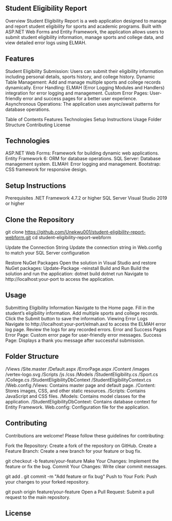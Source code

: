 Student Eligibility Report
----------------------------
Overview
Student Eligibility Report is a web application designed to manage and report student eligibility for sports and academic programs. Built with ASP.NET Web Forms and Entity Framework, the application allows users to submit student eligibility information, manage sports and college data, and view detailed error logs using ELMAH.

Features
---------
Student Eligibility Submission: Users can submit their eligibility information including personal details, sports history, and college history.
Dynamic Table Management: Add and manage multiple sports and college records dynamically.
Error Handling: ELMAH (Error Logging Modules and Handlers) integration for error logging and management.
Custom Error Pages: User-friendly error and success pages for a better user experience.
Asynchronous Operations: The application uses async/await patterns for database operations.

Table of Contents
Features
Technologies
Setup Instructions
Usage
Folder Structure
Contributing
License

Technologies
-------------
ASP.NET Web Forms: Framework for building dynamic web applications.
Entity Framework 6: ORM for database operations.
SQL Server: Database management system.
ELMAH: Error logging and management.
Bootstrap: CSS framework for responsive design.


Setup Instructions
-------------------
Prerequisites
.NET Framework 4.7.2 or higher
SQL Server
Visual Studio 2019 or higher

Clone the Repository
-------------------
git clone https://github.com/Unekwu001/student-eligibility-report-webform.git
cd student-eligibility-report-webform

Update the Connection String
Update the connection string in Web.config to match your SQL Server configuration
<connectionStrings>
    <add name="StudentEligibilityContext" connectionString="Data Source=(local);Initial Catalog=StudentEligibilityReportDb;Integrated Security=True;TrustServerCertificate=True;" providerName="System.Data.SqlClient" />
</connectionStrings>

Restore NuGet Packages
Open the solution in Visual Studio and restore NuGet packages:
Update-Package -reinstall
Build and Run
Build the solution and run the application:
dotnet build
dotnet run
Navigate to http://localhost:your-port to access the application.

Usage
-----------
Submitting Eligibility Information
Navigate to the Home page.
Fill in the student’s eligibility information.
Add multiple sports and college records.
Click the Submit button to save the information.
Viewing Error Logs
Navigate to http://localhost:your-port/elmah.axd to access the ELMAH error log page.
Review the logs for any recorded errors.
Error and Success Pages
Error Page: Custom error page for user-friendly error messages.
Success Page: Displays a thank you message after successful submission.


Folder Structure
--------------------
/Views
    /Site.master
    /Default.aspx
    /ErrorPage.aspx
/Content
    /images
        /vertex-logo.svg
/Scripts
    /js
    /css
/Models
    /StudentEligibility.cs
    /Sport.cs
    /College.cs
/StudentEligibilityDbContext
    /StudentEligibilityContext.cs
/Web.config
/Views: Contains master page and default page.
/Content: Stores images, CSS, and other static resources.
/Scripts: Contains JavaScript and CSS files.
/Models: Contains model classes for the application.
/StudentEligibilityDbContext: Contains database context for Entity Framework.
Web.config: Configuration file for the application.



Contributing
-----------------
Contributions are welcome! Please follow these guidelines for contributing:

Fork the Repository: Create a fork of the repository on GitHub.
Create a Feature Branch: Create a new branch for your feature or bug fix.

git checkout -b feature/your-feature
Make Your Changes: Implement the feature or fix the bug.
Commit Your Changes: Write clear commit messages.

git add .
git commit -m "Add feature or fix bug"
Push to Your Fork: Push your changes to your forked repository.

git push origin feature/your-feature
Open a Pull Request: Submit a pull request to the main repository.


License
----------
